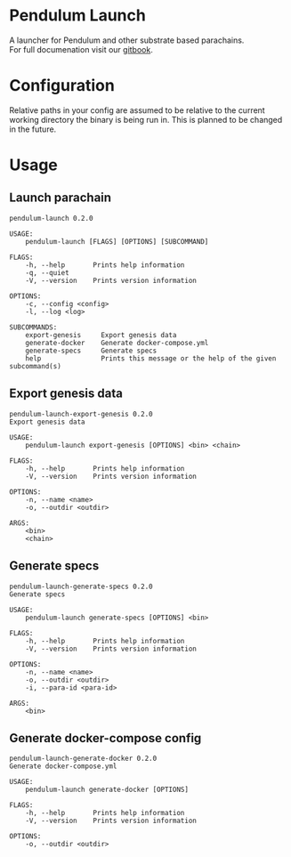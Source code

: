 # Pendulum Launch
A launcher for Pendulum and other substrate based parachains.  
For full documenation visit our [gitbook][gitbook].

# Configuration
Relative paths in your config are assumed to be relative to the current working directory the binary is being run in.
This is planned to be changed in the future.

# Usage 
## Launch parachain 
```
pendulum-launch 0.2.0

USAGE:
    pendulum-launch [FLAGS] [OPTIONS] [SUBCOMMAND]

FLAGS:
    -h, --help       Prints help information
    -q, --quiet
    -V, --version    Prints version information

OPTIONS:
    -c, --config <config>
    -l, --log <log>

SUBCOMMANDS:
    export-genesis     Export genesis data
    generate-docker    Generate docker-compose.yml
    generate-specs     Generate specs
    help               Prints this message or the help of the given subcommand(s)
```

## Export genesis data
```
pendulum-launch-export-genesis 0.2.0
Export genesis data

USAGE:
    pendulum-launch export-genesis [OPTIONS] <bin> <chain>

FLAGS:
    -h, --help       Prints help information
    -V, --version    Prints version information

OPTIONS:
    -n, --name <name>
    -o, --outdir <outdir>

ARGS:
    <bin>
    <chain>
```

## Generate specs
```
pendulum-launch-generate-specs 0.2.0
Generate specs

USAGE:
    pendulum-launch generate-specs [OPTIONS] <bin>

FLAGS:
    -h, --help       Prints help information
    -V, --version    Prints version information

OPTIONS:
    -n, --name <name>
    -o, --outdir <outdir>
    -i, --para-id <para-id>

ARGS:
    <bin>
```

## Generate docker-compose config
```
pendulum-launch-generate-docker 0.2.0
Generate docker-compose.yml

USAGE:
    pendulum-launch generate-docker [OPTIONS]

FLAGS:
    -h, --help       Prints help information
    -V, --version    Prints version information

OPTIONS:
    -o, --outdir <outdir>
```

[gitbook]: https://app.gitbook.com/o/axoDOM7fvGlVLdMc0tdk/s/JPteeI8zaYldKmZxPrYG/build/using-pendulum-launch``
